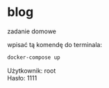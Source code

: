 # blog
zadanie domowe


wpisać tą komendę do terminala:
```bash
docker-compose up
```

Użytkownik: root\
Hasło: 1111
